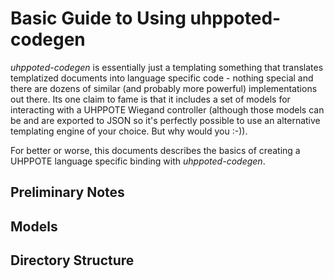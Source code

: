 # Basic Guide to Using uhppoted-codegen

_uhppoted-codegen_ is essentially just a templating something that translates templatized documents into language specific
code - nothing special and there are dozens of similar (and probably more powerful) implementations out there. Its one claim
to fame is that it includes a set of models for interacting with a UHPPOTE Wiegand controller (although those models can be 
and are exported to JSON so it's perfectly possible to use an alternative templating engine of your choice. But why would
you :-)).

For better or worse, this documents describes the basics of creating a UHPPOTE language specific binding with _uhppoted-codegen_.

## Preliminary Notes

## Models

## Directory Structure



